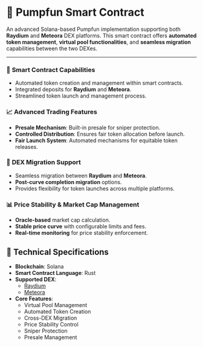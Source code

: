 # 💊 Pumpfun Smart Contract
An advanced Solana-based Pumpfun implementation supporting both **Raydium** and **Meteora** DEX platforms. This smart contract offers **automated token management**, **virtual pool functionalities**, and **seamless migration** capabilities between the two DEXes.

---

### 🔗 **Smart Contract Capabilities**
- Automated token creation and management within smart contracts.
- Integrated deposits for **Raydium** and **Meteora**.
- Streamlined token launch and management process.

### 📈 **Advanced Trading Features**
- **Presale Mechanism**: Built-in presale for sniper protection.
- **Controlled Distribution**: Ensures fair token allocation before launch.
- **Fair Launch System**: Automated mechanisms for equitable token releases.

### 🔄 **DEX Migration Support**
- Seamless migration between **Raydium** and **Meteora**.
- **Post-curve completion migration** options.
- Provides flexibility for token launches across multiple platforms.

### 📊 **Price Stability & Market Cap Management**
- **Oracle-based** market cap calculation.
- **Stable price curve** with configurable limits and fees.
- **Real-time monitoring** for price stability enforcement.

## 📜 Technical Specifications
- **Blockchain**: Solana
- **Smart Contract Language**: Rust
- **Supported DEX**: 
  - [Raydium](https://raydium.io/)
  - [Meteora](https://meteora.ag/)
- **Core Features**:
  - Virtual Pool Management
  - Automated Token Creation
  - Cross-DEX Migration
  - Price Stability Control
  - Sniper Protection
  - Presale Management
